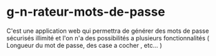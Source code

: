# g-n-rateur-mots-de-passe
C'est une application web qui permettra de générer des mots de passe sécurisés illimité et l'on n'a des possibilités a plusieurs fonctionnalités ( Longueur du mot de passe, des case  a cocher , etc... )
